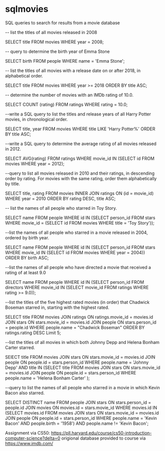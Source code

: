# sqlmovies
SQL queries to search for results from a movie database

-- list the titles of all movies released in 2008 

SELECT title FROM movies WHERE year = 2008;

-- query to determine the birth year of Emma Stone

 SELECT birth FROM people WHERE name = 'Emma Stone';
 
--  list the titles of all movies with a release date on or after 2018, in alphabetical order.

SELECT title FROM movies WHERE year >= 2018 ORDER BY title ASC;

-- determine the number of movies with an IMDb rating of 10.0.

SELECT COUNT (rating) FROM ratings WHERE rating = 10.0;

--write a SQL query to list the titles and release years of all Harry Potter movies, in chronological order.

SELECT title, year FROM movies WHERE title  LIKE 'Harry Potter%' ORDER BY title ASC;

--write a SQL query to determine the average rating of all movies released in 2012.

SELECT AVG(rating) FROM ratings WHERE movie_id IN (SELECT id FROM movies WHERE year = 2012);

--query to list all movies released in 2010 and their ratings, in descending order by rating. For movies with the same rating, order them alphabetically by title.

SELECT title, rating FROM movies INNER JOIN ratings ON (id = movie_id) WHERE year = 2010 ORDER BY rating DESC, title ASC;

-- list the names of all people who starred in Toy Story.

SELECT name FROM people WHERE id IN (SELECT person_id FROM stars WHERE movie_id = (SELECT id FROM movies WHERE title = 'Toy Story'));

--list the names of all people who starred in a movie released in 2004, ordered by birth year.

 SELECT name FROM people WHERE id IN (SELECT person_id FROM stars WHERE movie_id IN (SELECT id FROM movies WHERE year = 2004)) ORDER BY birth ASC;
 
--list the names of all people who have directed a movie that received a rating of at least 9.0

SELECT name FROM people WHERE id IN (SELECT person_id FROM directors WHERE movie_id IN (SELECT movie_id FROM ratings WHERE rating >= 9.0));

--list the titles of the five highest rated movies (in order) that Chadwick Boseman starred in, starting with the highest rated.

SELECT title FROM movies JOIN ratings ON ratings.movie_id = movies.id JOIN stars ON stars.movie_id = movies.id JOIN people ON stars.person_id = people.id WHERE people.name = "Chadwick Boseman" ORDER BY ratings.rating DESC Limit 5;

--list the titles of all movies in which both Johnny Depp and Helena Bonham Carter starred.

SElECT title FROM movies
JOIN stars ON stars.movie_id = movies.id
JOIN people ON people.id = stars.person_id
WHERE people.name = 'Johnny Depp'
AND title IN
(SELECT title FROM movies
JOIN stars ON stars.movie_id = movies.id
JOIN people ON people.id = stars.person_id
WHERE people.name = 'Helena Bonham Carter'
);

--query to list the names of all people who starred in a movie in which Kevin Bacon also starred.

SELECT DISTINCT name FROM people
JOIN stars ON stars.person_id = people.id
JOIN movies ON movies.id = stars.movie_id
WHERE movies.id IN
(SELECT movies.id FROM movies
JOIN stars ON stars.movie_id = movies.id
JOIN people ON people.id = stars.person_id
WHERE people.name = 'Kevin Bacon' AND people.birth = '1958')
AND people.name != 'Kevin Bacon';

Assignment via CS50: https://pll.harvard.edu/course/cs50-introduction-computer-science?delta=0
origional database provided to course via https://www.imdb.com/
